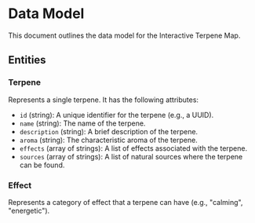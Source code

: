 # Data Model

This document outlines the data model for the Interactive Terpene Map.

## Entities

### Terpene

Represents a single terpene. It has the following attributes:

- `id` (string): A unique identifier for the terpene (e.g., a UUID).
- `name` (string): The name of the terpene.
- `description` (string): A brief description of the terpene.
- `aroma` (string): The characteristic aroma of the terpene.
- `effects` (array of strings): A list of effects associated with the terpene.
- `sources` (array of strings): A list of natural sources where the terpene can be found.

### Effect

Represents a category of effect that a terpene can have (e.g., "calming", "energetic").
